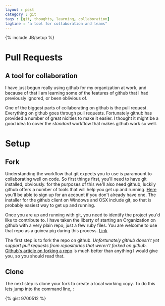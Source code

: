 ```yaml
---
layout : post
category : git
tags : [git, thoughts, learning, collaboration]
tagline : "a tool for collaboration and teams"
---
```


{% include JB/setup %}

Pull Requests
=============

## A tool for collaboration

I have just begun really using github for my organization at work, and because of that I am 
learning some of the features of github that I had previously ignored, or been oblivious of. 

One of the biggest parts of collaborating on github is the pull request. Everything on github
goes through pull requests. Fortunately github has provided a number of great nicities to make
it easier. I thought it might be a good idea to cover the *standard* workflow that makes github
work so well. 

# Setup

## Fork

Understanding the workflow that git expects you to use is paramount to collaborating well on code. 
So first things first, you'll need to have git installed, obviously. for the purposes of this 
we'll also need github, luckily github offers a number of tools that will help you get up and
running. [Here](http://github.com) you'll be able to sign up for an account if you don't already 
have one. The installer for the github client on Windows and OSX include git, so that is probably 
easiest way to get up and running. 

Once you are up and running with git, you need to identify the project you'd like to contribute to. 
I have taken the liberty of starting an Organization on github with a very plain repo, just a few 
ruby files. You are welcome to use that repo as a guinea pig during this process. [Link](https://github.com/LearningGitWorkflow/LearningGitWorkflow)

The first step is to fork the repo on github. *Unfortunately github doesn't yet support pull requests 
from repositories that weren't forked on github.* [Github's article on forking a repo](https://help.github.com/articles/fork-a-repo) 
is much better than anything I would give you, so you should read that.

## Clone

The next step is clone your fork to create a local working copy. To do this lets jump into the 
command line, :

{% gist 9700512 %}



